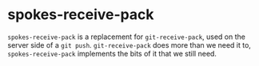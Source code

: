 # spokes-receive-pack

`spokes-receive-pack` is a replacement for `git-receive-pack`, used on the server side of a `git push`. `git-receive-pack` does more than we need it to, `spokes-receive-pack` implements the bits of it that we still need.
